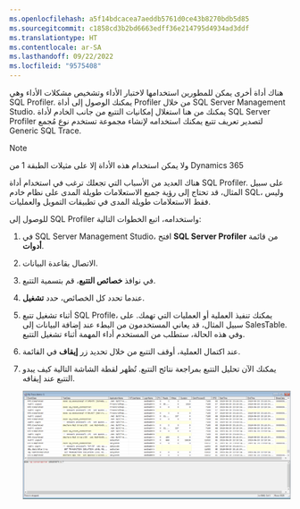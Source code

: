```yaml
---
ms.openlocfilehash: a5f14bdcacea7aeddb5761d0ce43b8270bdb5d85
ms.sourcegitcommit: c1858cd3b2bd6663edff36e214795d4934ad3ddf
ms.translationtype: HT
ms.contentlocale: ar-SA
ms.lasthandoff: 09/22/2022
ms.locfileid: "9575408"
---
```

هناك أداة أخرى يمكن للمطورين استخدامها لاختبار الأداء وتشخيص مشكلات الأداء وهي SQL Profiler. يمكنك الوصول إلى أداة Profiler من خلال SQL Server Management Studio. يمكنك من هنا استغلال إمكانيات التتبع من جانب الخادم لأداة SQL Server Profiler لتصدير تعريف تتبع يمكنك استخدامه لإنشاء مجموعة تستخدم نوع مُجمع Generic SQL Trace. 
> [!NOTE]
> ولا يمكن استخدام هذه الأداة إلا على مثيلات الطبقة 1 من Dynamics 365

هناك العديد من الأسباب التي تجعلك ترغب في استخدام أداة SQL Profiler. على سبيل المثال، قد تحتاج إلى رؤية جميع الاستعلامات طويلة المدى على نظام خادم SQL، وليس فقط الاستعلامات طويلة المدى في تطبيقات التمويل والعمليات. 

للوصول إلى SQL Profiler واستخدامه، اتبع الخطوات التالية:

1.  في SQL Server Management Studio، افتح **SQL Server Profiler** من قائمة **أدوات**. 
2.  الاتصال بقاعدة البيانات. 
3.  في نوافذ **خصائص التتبع**، قم بتسمية التتبع. 
4.  عندما تحدد كل الخصائص، حدد **تشغيل**. 
5.  أثناء تشغيل تتبع SQL Profile، يمكنك تنفيذ العملية أو العمليات التي تهمك. على سبيل المثال، قد يعاني المستخدمون من البطء عند إضافة البيانات إلى SalesTable. وفي هذه الحالة، ستطلب من المستخدم أداء المهمة أثناء تشغيل التتبع. 
6.  عند اكتمال العملية، أوقف التتبع من خلال تحديد زر **إيقاف** في القائمة. 
7.  يمكنك الآن تحليل التتبع بمراجعة نتائج التتبع. تُظهر لقطة الشاشة التالية كيف يبدو التتبع عند إيقافه.  
    

    [![لقطة شاشة لنافذة التتبع الخاص بي عند إيقاف التتبع](../media/my-trace.png)](../media/my-trace.png#lightbox)
